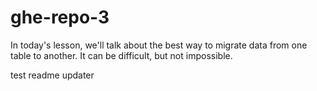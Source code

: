 # ghe-repo-3

In today's lesson, we'll talk about the best way to migrate data from one table to another. It can be difficult, but not impossible.


test readme updater
